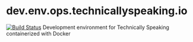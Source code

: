 # dev.env.ops.technicallyspeaking.io
[![Build Status](https://travis-ci.org/technicallyspeaking/dev.env.ops.technicallyspeaking.io.svg?branch=master)](https://travis-ci.org/technicallyspeaking/dev.env.ops.technicallyspeaking.io)
Development environment for Technically Speaking containerized with Docker
